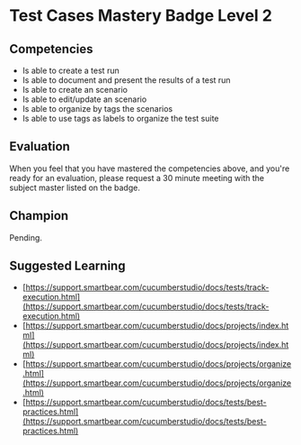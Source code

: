 # Test Cases Mastery Badge Level 2

## Competencies

- Is able to create a test run
- Is able to document and present the results of a test run
- Is able to create an scenario
- Is able to edit/update an scenario
- Is able to organize by tags the scenarios
- Is able to use tags as labels to organize the test suite

## Evaluation
When you feel that you have mastered the competencies above, and you're ready for an evaluation, please request a 30 minute meeting with the subject master listed on the badge.

## Champion
Pending.

## Suggested Learning

 - [https://support.smartbear.com/cucumberstudio/docs/tests/track-execution.html](https://support.smartbear.com/cucumberstudio/docs/tests/track-execution.html)
 - [https://support.smartbear.com/cucumberstudio/docs/projects/index.html](https://support.smartbear.com/cucumberstudio/docs/projects/index.html)
 - [https://support.smartbear.com/cucumberstudio/docs/projects/organize.html](https://support.smartbear.com/cucumberstudio/docs/projects/organize.html)
 - [https://support.smartbear.com/cucumberstudio/docs/tests/best-practices.html](https://support.smartbear.com/cucumberstudio/docs/tests/best-practices.html)
 